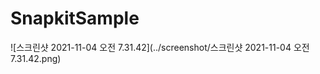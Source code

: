 # SnapkitSample

![스크린샷 2021-11-04 오전 7.31.42](../screenshot/스크린샷 2021-11-04 오전 7.31.42.png)

